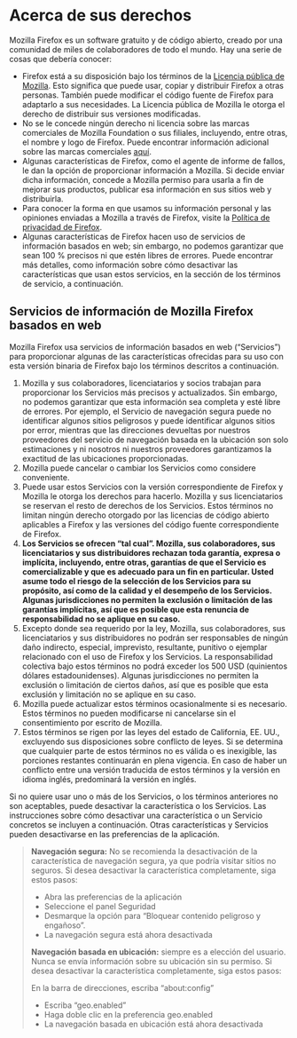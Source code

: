 # Acerca de sus derechos

Mozilla Firefox es un software gratuito y de código abierto, creado por una comunidad de miles de colaboradores de todo el mundo. Hay una serie de cosas que debería conocer:

* Firefox está a su disposición bajo los términos de la [Licencia pública de Mozilla](https://www.mozilla.org/MPL/). Esto significa que puede usar, copiar y distribuir Firefox a otras personas. También puede modificar el código fuente de Firefox para adaptarlo a sus necesidades. La Licencia pública de Mozilla le otorga el derecho de distribuir sus versiones modificadas.
* No se le concede ningún derecho ni licencia sobre las marcas comerciales de Mozilla Foundation o sus filiales, incluyendo, entre otras, el nombre y logo de Firefox. Puede encontrar información adicional sobre las marcas comerciales [aquí](https://www.mozilla.org/foundation/trademarks/policy/).
* Algunas características de Firefox, como el agente de informe de fallos, le dan la opción de proporcionar información a Mozilla. Si decide enviar dicha información, concede a Mozilla permiso para usarla a fin de mejorar sus productos, publicar esa información en sus sitios web y distribuirla.
* Para conocer la forma en que usamos su información personal y las opiniones enviadas a Mozilla a través de Firefox, visite la [Política de privacidad de Firefox](https://www.mozilla.org/privacy/firefox/).
* Algunas características de Firefox hacen uso de servicios de información basados en web; sin embargo, no podemos garantizar que sean 100 % precisos ni que estén libres de errores. Puede encontrar más detalles, como información sobre cómo desactivar las características que usan estos servicios, en la sección de los términos de servicio, a continuación.

## Servicios de información de Mozilla Firefox basados en web

Mozilla Firefox usa servicios de información basados en web (“Servicios”) para proporcionar algunas de las características ofrecidas para su uso con esta versión binaria de Firefox bajo los términos descritos a continuación.

1. Mozilla y sus colaboradores, licenciatarios y socios trabajan para proporcionar los Servicios más precisos y actualizados. Sin embargo, no podemos garantizar que esta información sea completa y esté libre de errores. Por ejemplo, el Servicio de navegación segura puede no identificar algunos sitios peligrosos y puede identificar algunos sitios por error, mientras que las direcciones devueltas por nuestros proveedores del servicio de navegación basada en la ubicación son solo estimaciones y ni nosotros ni nuestros proveedores garantizamos la exactitud de las ubicaciones proporcionadas.
1. Mozilla puede cancelar o cambiar los Servicios como considere conveniente.
1. Puede usar estos Servicios con la versión correspondiente de Firefox y Mozilla le otorga los derechos para hacerlo. Mozilla y sus licenciatarios se reservan el resto de derechos de los Servicios. Estos términos no limitan ningún derecho otorgado por las licencias de código abierto aplicables a Firefox y las versiones del código fuente correspondiente de Firefox.
1. **Los Servicios se ofrecen “tal cual”. Mozilla, sus colaboradores, sus licenciatarios y sus distribuidores rechazan toda garantía, expresa o implícita, incluyendo, entre otras, garantías de que el Servicio es comercializable y que es adecuado para un fin en particular. Usted asume todo el riesgo de la selección de los Servicios para su propósito, así como de la calidad y el desempeño de los Servicios. Algunas jurisdicciones no permiten la exclusión o limitación de las garantías implícitas, así que es posible que esta renuncia de responsabilidad no se aplique en su caso.**
1. Excepto donde sea requerido por la ley, Mozilla, sus colaboradores, sus licenciatarios y sus distribuidores no podrán ser responsables de ningún daño indirecto, especial, imprevisto, resultante, punitivo o ejemplar relacionado con el uso de Firefox y los Servicios. La responsabilidad colectiva bajo estos términos no podrá exceder los 500 USD (quinientos dólares estadounidenses). Algunas jurisdicciones no permiten la exclusión o limitación de ciertos daños, así que es posible que esta exclusión y limitación no se aplique en su caso.
1. Mozilla puede actualizar estos términos ocasionalmente si es necesario. Estos términos no pueden modificarse ni cancelarse sin el consentimiento por escrito de Mozilla.
1. Estos términos se rigen por las leyes del estado de California, EE. UU., excluyendo sus disposiciones sobre conflicto de leyes. Si se determina que cualquier parte de estos términos no es válida o es inexigible, las porciones restantes continuarán en plena vigencia. En caso de haber un conflicto entre una versión traducida de estos términos y la versión en idioma inglés, predominará la versión en inglés.

Si no quiere usar uno o más de los Servicios, o los términos anteriores no son aceptables, puede desactivar la característica o los Servicios. Las instrucciones sobre cómo desactivar una característica o un Servicio concretos se incluyen a continuación. Otras características y Servicios pueden desactivarse en las preferencias de la aplicación.

> **Navegación segura:** No se recomienda la desactivación de la característica de navegación segura, ya que podría visitar sitios no seguros. Si desea desactivar la característica completamente, siga estos pasos:
>
>* Abra las preferencias de la aplicación
>* Seleccione el panel Seguridad
>* Desmarque la opción para “Bloquear contenido peligroso y engañoso”.
>* La navegación segura está ahora desactivada
>
> **Navegación basada en ubicación:** siempre es a elección del usuario. Nunca se envía información sobre su ubicación sin su permiso. Si desea desactivar la característica completamente, siga estos pasos:
>
>En la barra de direcciones, escriba “about:config”
>* Escriba “geo.enabled”
>* Haga doble clic en la preferencia geo.enabled
>* La navegación basada en ubicación está ahora desactivada

